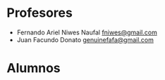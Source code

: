 # Profesores
* Fernando Ariel Niwes Naufal fniwes@gmail.com
* Juan Facundo Donato genuinefafa@gmail.com

# Alumnos


